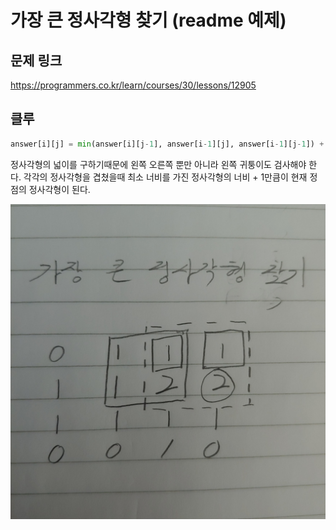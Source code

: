 # 가장 큰 정사각형 찾기 (readme 예제)

## 문제 링크
https://programmers.co.kr/learn/courses/30/lessons/12905


## 클루
```python
answer[i][j] = min(answer[i][j-1], answer[i-1][j], answer[i-1][j-1]) + 1
```
정사각형의 넓이를 구하기때문에 왼쪽 오른쪽 뿐만 아니라 왼쪽 귀퉁이도 검사해야 한다. 각각의 정사각형을 겹쳤을때 최소 너비를 가진 정사각형의 너비 + 1만큼이 현재 정점의 정사각형이 된다.

![alt text](./1.jpeg)
